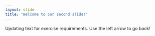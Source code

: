 ```yaml
---
layout: slide
title: "Welcome to our second slide!"
---
```

Updating text for exercise requirements.
Use the left arrow to go back!
